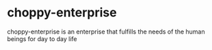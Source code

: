 # choppy-enterprise
choppy-enterprise is an enterprise that fulfills the needs of the human beings for day to day life
